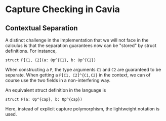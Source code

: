 # Capture Checking in Cavia

## Contextual Separation

A distinct challenge in the implementation that we will not face in the calculus is that the separation guarantees now can be "stored" by struct definitions. For instance,
```cavia
struct P[C1, C2](a: Op^{C1}, b: Op^{C2})
```
When constructing a `P`, the type arguments `C1` and `C2` are guaranteed to be separate. When getting a `P[C1, C2]^{C1,C2}` in the context, we can of course use the two fields in a non-interfering way.

An equivalent struct definition in the language is
```cavia
struct P(a: Op^{cap}, b: Op^{cap})
```
Here, instead of explicit capture polymorphism, the lightweight notation is used.
